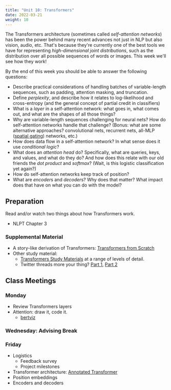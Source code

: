 ```yaml
---
title: "Unit 10: Transformers"
date: 2022-03-21
weight: 10
---
```


The Transformers architecture (sometimes called *self-attention networks*) has been the power behind many recent advances not just in NLP but also vision, audio, etc.
That's because they're currently one of the best tools we have for representing *high-dimensional joint distributions*, such as the distribution over all possible sequences of words or images.
This week we'll see how they work!

By the end of this week you should be able to answer the following questions:

- Describe practical considerations of handling batches of variable-length sequences, such as padding, attention masking, and truncation.
- Define *perplexity*, and describe how it relates to log-likelihood and cross-entropy (and the general concept of partial credit in classifiers)
- What is a *layer* in a self-attention network: what goes in, what comes out, and what are the shapes of all those things?
- Why are variable-length sequences challenging for neural nets? How do self-attention networks handle that challenge? (Bonus: what are some alternative approaches? convolutional nets, recurrent nets, all-MLP ([spatial gating](https://arxiv.org/abs/2105.08050)) networks, etc.)
- How does data flow in a self-attention network? In what sense does it use *conditional logic*?
- What does an *attention head* do? Specifically, what are queries, keys, and values, and what do they do? And how does this relate with our old friends the *dot product* and *softmax*? (Wait, is this logistic classification yet again?)
- How do self-attention networks keep track of position?
- What are *encoder*s and *decoder*s? Why does that matter? What impact does that have on what you can do with the model?

## Preparation

Read and/or watch two things about how Transformers work.

- NLPT Chapter 3

### Supplemental Material

- A story-like derivation of Transformers: [Transformers from Scratch](https://e2eml.school/transformers.html)
- Other study material:
  - [Transformers Study Materials](https://github.com/dair-ai/Transformers-Recipe) at a range of levels of detail.
  - Twitter threads more your thing? [Part 1](https://twitter.com/MishaLaskin/status/1479246928454037508), [Part 2](https://twitter.com/MishaLaskin/status/1481767733972901888)

## Class Meetings

### Monday

- Review Transformers layers
- Attention: draw it, code it.
  - [bertviz](https://github.com/jessevig/bertviz)

### Wednesday: Advising Break

### Friday

- Logistics
  - Feedback survey
  - Project milestones
- Transformer architecture: [Annotated Transformer](https://nlp.seas.harvard.edu/2018/04/03/attention.html)
- Position embeddings
- Encoders and decoders
